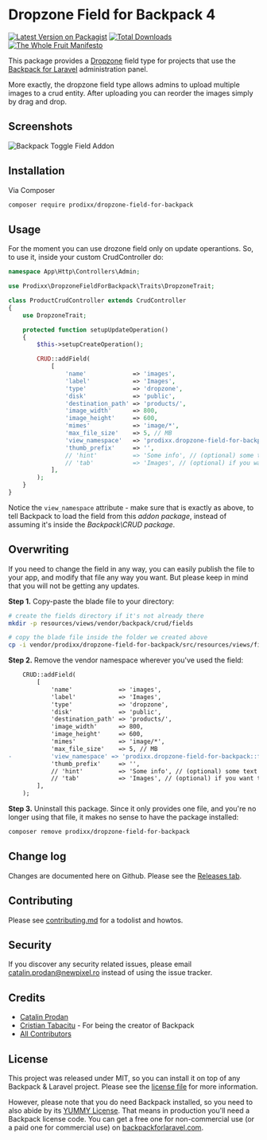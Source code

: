 # Dropzone Field for Backpack 4

[![Latest Version on Packagist][ico-version]][link-packagist]
[![Total Downloads][ico-downloads]][link-downloads]
[![The Whole Fruit Manifesto](https://img.shields.io/badge/writing%20standard-the%20whole%20fruit-brightgreen)](https://github.com/the-whole-fruit/manifesto)

This package provides a [Dropzone](https://www.dropzonejs.com/) field type for projects that use the [Backpack for Laravel](https://backpackforlaravel.com/) administration panel.

More exactly, the dropzone field type allows admins to upload multiple images to a crud entity. After uploading you can reorder the images simply by drag and drop.


## Screenshots

![Backpack Toggle Field Addon](https://user-images.githubusercontent.com/3352723/121692505-d1650900-cad0-11eb-8526-d8f18307785e.jpg)


## Installation

Via Composer

``` bash
composer require prodixx/dropzone-field-for-backpack
```

## Usage

For the moment you can use drozone field only on update operantions. So, to use it, inside your custom CrudController do:

```php
namespace App\Http\Controllers\Admin;

use Prodixx\DropzoneFieldForBackpack\Traits\DropzoneTrait;

class ProductCrudController extends CrudController
{
    use DropzoneTrait;

    protected function setupUpdateOperation()
    {
        $this->setupCreateOperation();

        CRUD::addField(
            [
                'name'             => 'images',
                'label'            => 'Images',
                'type'             => 'dropzone',
                'disk'             => 'public',
                'destination_path' => 'products/',
                'image_width'      => 800,
                'image_height'     => 600,
                'mimes'            => 'image/*',
                'max_file_size'    => 5, // MB
                'view_namespace'   => 'prodixx.dropzone-field-for-backpack::fields',
                'thumb_prefix'     => '',
                // 'hint'          => 'Some info', // (optional) some text that is shown under the field
                // 'tab'           => 'Images', // (optional) if you want the field to be shown in tabs
            ],
        );
    }
}
```

Notice the ```view_namespace``` attribute - make sure that is exactly as above, to tell Backpack to load the field from this _addon package_, instead of assuming it's inside the _Backpack\CRUD package_.


## Overwriting

If you need to change the field in any way, you can easily publish the file to your app, and modify that file any way you want. But please keep in mind that you will not be getting any updates.

**Step 1.** Copy-paste the blade file to your directory:
```bash
# create the fields directory if it's not already there
mkdir -p resources/views/vendor/backpack/crud/fields

# copy the blade file inside the folder we created above
cp -i vendor/prodixx/dropzone-field-for-backpack/src/resources/views/fields/dropzone.blade.php resources/views/vendor/backpack/crud/fields/dropzone.blade.php
```

**Step 2.** Remove the vendor namespace wherever you've used the field:
```diff
    CRUD::addField(
        [
            'name'             => 'images',
            'label'            => 'Images',
            'type'             => 'dropzone',
            'disk'             => 'public',
            'destination_path' => 'products/',
            'image_width'      => 800,
            'image_height'     => 600,
            'mimes'            => 'image/*',
            'max_file_size'    => 5, // MB
-           'view_namespace' => 'prodixx.dropzone-field-for-backpack::fields'
            'thumb_prefix'     => '',
            // 'hint'          => 'Some info', // (optional) some text that is shown under the field
            // 'tab'           => 'Images', // (optional) if you want the field to be shown in tabs
        ],
    );
```

**Step 3.** Uninstall this package. Since it only provides one file, and you're no longer using that file, it makes no sense to have the package installed:
```bash
composer remove prodixx/dropzone-field-for-backpack
```

## Change log

Changes are documented here on Github. Please see the [Releases tab](https://github.com/prodixx/dropzone-field-for-backpack/releases).

## Contributing

Please see [contributing.md](contributing.md) for a todolist and howtos.

## Security

If you discover any security related issues, please email catalin.prodan@newpixel.ro instead of using the issue tracker.

## Credits

- [Catalin Prodan][link-author]
- [Cristian Tabacitu](https://github.com/tabacitu) - For being the creator of Backpack
- [All Contributors][link-contributors]

## License

This project was released under MIT, so you can install it on top of any Backpack & Laravel project. Please see the [license file](license.md) for more information.

However, please note that you do need Backpack installed, so you need to also abide by its [YUMMY License](https://github.com/Laravel-Backpack/CRUD/blob/master/LICENSE.md). That means in production you'll need a Backpack license code. You can get a free one for non-commercial use (or a paid one for commercial use) on [backpackforlaravel.com](https://backpackforlaravel.com).


[ico-version]: https://img.shields.io/packagist/v/prodixx/dropzone-field-for-backpack.svg?style=flat-square
[ico-downloads]: https://img.shields.io/packagist/dt/prodixx/dropzone-field-for-backpack.svg?style=flat-square

[link-packagist]: https://packagist.org/packages/prodixx/dropzone-field-for-backpack
[link-downloads]: https://packagist.org/packages/prodixx/dropzone-field-for-backpack
[link-author]: https://github.com/prodixx
[link-contributors]: ../../contributors
